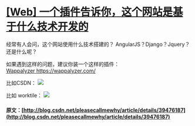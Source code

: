 #  [ [Web] 一个插件告诉你，这个网站是基于什么技术开发的 ](/pleasecallmewhy/article/details/39476187)

经常有人会问，这个网站使用什么技术搭建的？ AngularJS？Django？Jquery？还是什么呢？ 

  


如果遇到这样的问题，建议你装一个这样的插件： [ Wappalyzer https://wappalyzer.com/ ](https://wappalyzer.com/)

  


  


比如CSDN： ![](http://img.blog.csdn.net/20140922143244171?watermark/2/text/aHR0cDovL2Jsb2cuY3Nkbi5uZXQvcGxlYXNlY2FsbG1ld2h5/font/5a6L5L2T/fontsize/400/fill/I0JBQkFCMA==/dissolve/70/gravity/SouthEast)

  


  


比如 worktile： ![](http://img.blog.csdn.net/20140922143527875?watermark/2/text/aHR0cDovL2Jsb2cuY3Nkbi5uZXQvcGxlYXNlY2FsbG1ld2h5/font/5a6L5L2T/fontsize/400/fill/I0JBQkFCMA==/dissolve/70/gravity/SouthEast)
#### 原文：[http://blog.csdn.net/pleasecallmewhy/article/details/39476187](http://blog.csdn.net/pleasecallmewhy/article/details/39476187)